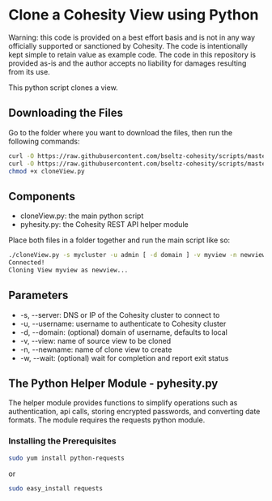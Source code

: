 # Clone a Cohesity View using Python

Warning: this code is provided on a best effort basis and is not in any way officially supported or sanctioned by Cohesity. The code is intentionally kept simple to retain value as example code. The code in this repository is provided as-is and the author accepts no liability for damages resulting from its use.

This python script clones a view.

## Downloading the Files

Go to the folder where you want to download the files, then run the following commands:

```bash
curl -O https://raw.githubusercontent.com/bseltz-cohesity/scripts/master/python/cloneView/cloneView.py
curl -O https://raw.githubusercontent.com/bseltz-cohesity/scripts/master/python/cloneView/pyhesity.py
chmod +x cloneView.py
```

## Components

* cloneView.py: the main python script
* pyhesity.py: the Cohesity REST API helper module

Place both files in a folder together and run the main script like so:

```bash
./cloneView.py -s mycluster -u admin [ -d domain ] -v myview -n newview [ -w ]
Connected!
Cloning View myview as newview...
```

## Parameters

* -s, --server: DNS or IP of the Cohesity cluster to connect to
* -u, --username: username to authenticate to Cohesity cluster
* -d, --domain: (optional) domain of username, defaults to local
* -v, --view: name of source view to be cloned
* -n, --newname: name of clone view to create
* -w, --wait: (optional) wait for completion and report exit status

## The Python Helper Module - pyhesity.py

The helper module provides functions to simplify operations such as authentication, api calls, storing encrypted passwords, and converting date formats. The module requires the requests python module.

### Installing the Prerequisites

```bash
sudo yum install python-requests
```

or

```bash
sudo easy_install requests
```
